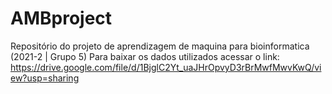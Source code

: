 # AMBproject
Repositório do projeto de aprendizagem de maquina para bioinformatica (2021-2 | Grupo 5)
Para baixar os dados utilizados acessar o link: https://drive.google.com/file/d/1BjglC2Yt_uaJHrOpvyD3rBrMwfMwvKwQ/view?usp=sharing
